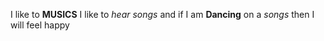 I like to **MUSICS** I like to _hear songs_ and if I am __Dancing__ on a *songs* then I will feel happy
